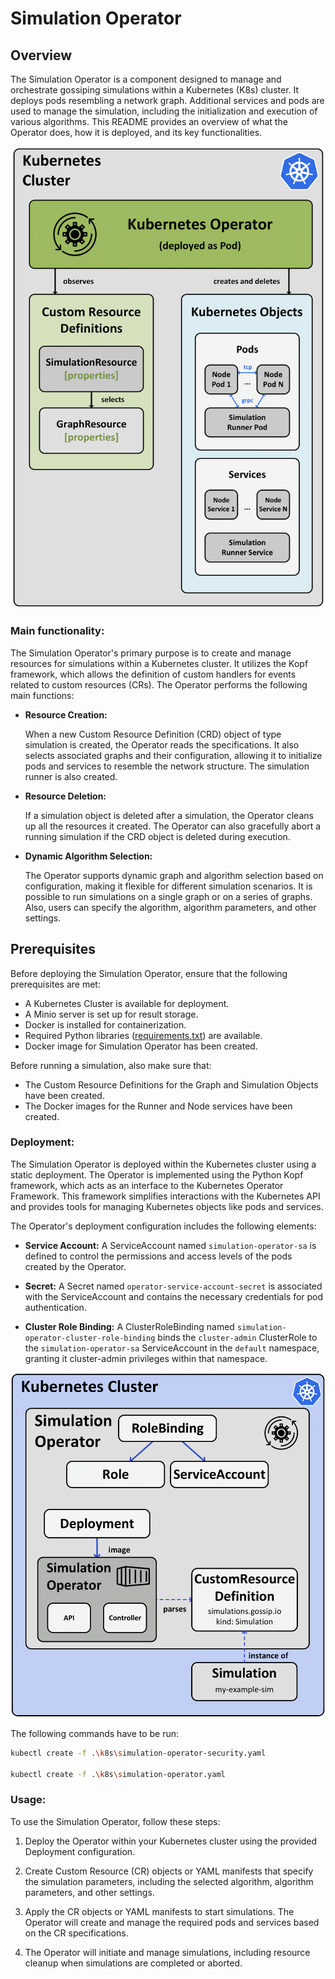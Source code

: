 # Simulation Operator

## Overview
The Simulation Operator is a component designed to manage and orchestrate gossiping simulations within a Kubernetes (K8s) cluster. 
It deploys pods resembling a network graph.
Additional services and pods are used to manage the simulation, including the initialization and execution of various algorithms. 
This README provides an overview of what the Operator does, how it is deployed, and its key functionalities.

  
![Top-Level Design](../.resources/k8s-operator.png)

### Main functionality:
The Simulation Operator's primary purpose is to create and manage resources for simulations within a Kubernetes cluster. It utilizes the Kopf framework, which allows the definition of custom handlers for events related to custom resources (CRs). The Operator performs the following main functions:

- **Resource Creation:** 

  When a new Custom Resource Definition (CRD) object of type simulation is created, the Operator reads the specifications.
  It also selects associated graphs and their configuration, allowing it to initialize pods and services to resemble the network structure.
  The simulation runner is also created.


- **Resource Deletion:** 

    If a simulation object is deleted after a simulation, the Operator cleans up all the resources it created.
    The Operator can also gracefully abort a running simulation if the CRD object is deleted during execution.


- **Dynamic Algorithm Selection:** 

    The Operator supports dynamic graph and algorithm selection based on configuration, making it flexible for different simulation scenarios.
    It is possible to run simulations on a single graph or on a series of graphs.
    Also, users can specify the algorithm, algorithm parameters, and other settings.

## Prerequisites
Before deploying the Simulation Operator, ensure that the following prerequisites are met:

- A Kubernetes Cluster is available for deployment.
- A Minio server is set up for result storage. 
- Docker is installed for containerization.
- Required Python libraries ([requirements.txt](./requirements.txt)) are available.
- Docker image for Simulation Operator has been created.

Before running a simulation, also make sure that:
- The Custom Resource Definitions for the Graph and Simulation Objects have been created.
- The Docker images for the Runner and Node services have been created. 

### Deployment:
The Simulation Operator is deployed within the Kubernetes cluster using a static deployment. 
 The Operator is implemented using the Python Kopf framework, which acts as an interface to the Kubernetes Operator Framework. 
This framework simplifies interactions with the Kubernetes API and provides tools for managing Kubernetes objects like pods and services.

The Operator's deployment configuration includes the following elements:

- **Service Account:** A ServiceAccount named `simulation-operator-sa` is defined to control the permissions and access levels of the pods created by the Operator.

- **Secret:** A Secret named `operator-service-account-secret` is associated with the ServiceAccount and contains the necessary credentials for pod authentication.

- **Cluster Role Binding:** A ClusterRoleBinding named `simulation-operator-cluster-role-binding` binds the `cluster-admin` ClusterRole to the `simulation-operator-sa` ServiceAccount in the `default` namespace, granting it cluster-admin privileges within that namespace.

![Top-Level Design](../.resources/k8s-operator-structure.png)

The following commands have to be run:


```bash
kubectl create -f .\k8s\simulation-operator-security.yaml

kubectl create -f .\k8s\simulation-operator.yaml
```

### Usage:
To use the Simulation Operator, follow these steps:

1. Deploy the Operator within your Kubernetes cluster using the provided Deployment configuration.

2. Create Custom Resource (CR) objects or YAML manifests that specify the simulation parameters, including the selected algorithm, algorithm parameters, and other settings.

3. Apply the CR objects or YAML manifests to start simulations. The Operator will create and manage the required pods and services based on the CR specifications.

4. The Operator will initiate and manage simulations, including resource cleanup when simulations are completed or aborted.

